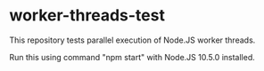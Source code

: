 # worker-threads-test
This repository tests parallel execution of Node.JS worker threads.

Run this using command "npm start" with Node.JS 10.5.0 installed.